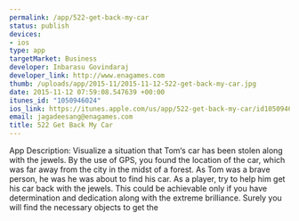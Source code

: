 ```yaml
--- 
permalink: /app/522-get-back-my-car
status: publish
devices: 
- ios
type: app
targetMarket: Business
developer: Inbarasu Govindaraj
developer_link: http://www.enagames.com
thumb: /uploads/app/2015-11/2015-11-12-522-get-back-my-car.jpg
date: 2015-11-12 07:59:08.547639 +00:00
itunes_id: "1050946024"
ios_link: https://itunes.apple.com/us/app/522-get-back-my-car/id1050946024?mt=8
email: jagadeesang@enagames.com
title: 522 Get Back My Car
---
```


App Description:
    Visualize a situation that Tom‘s car has been stolen along with the jewels. By the use of GPS, you found the location of the car, which was far away from the city in the midst of a forest. As Tom was a brave person, he was  he was about to find his car. As a player, try to help him get his car back with the jewels. This could be achievable only if you have determination and dedication along with the extreme brilliance. Surely you will find the necessary objects to get the  
